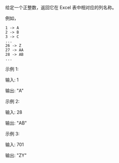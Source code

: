 给定一个正整数，返回它在 Excel 表中相对应的列名称。

例如，

    1 -> A
    2 -> B
    3 -> C
    ...
    26 -> Z
    27 -> AA
    28 -> AB 
    ...
示例 1:

输入: 1

输出: "A"

示例 2:

输入: 28

输出: "AB"

示例 3:

输入: 701

输出: "ZY"
